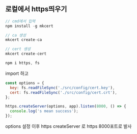 ## 로컬에서 https띄우기
```javascript
// cmd에서 입력
npm install -g mkcert

// ca 생성
mkcert create-ca

// cert 생성
mkcert create-cert

npm i https, fs
```
import 하고 

```javascript
const options = {
  key: fs.readFileSync('./src/config/cert.key'),
  cert: fs.readFileSync('./src/config/cert.crt'),
};

https.createServer(options, app).listen(8000, () => {
  console.log('s mean success');
});
```

options 설정 이후 https createServer 로 https 8000포트로 발사
